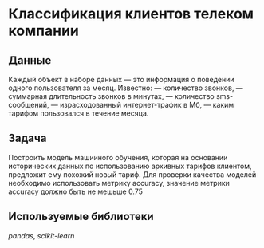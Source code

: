 # Классификация клиентов телеком компании
## Данные
Каждый объект в наборе данных — это информация о поведении одного пользователя за месяц. Известно:
— количество звонков,
— суммарная длительность звонков в минутах,
— количество sms-сообщений,
— израсходованный интернет-трафик в Мб,
— каким тарифом пользовался в течение месяца.
## Задача
Построить модель машииного обучения, которая на основании исторических данных по использованию архивных тарифов клиентом, предложит ему похожий новый тариф. Для проверки качества моделей необходимо использовать метрику accuracy, значение метрики accuracy должно быть не мешьше 0.75
## Используемые библиотеки
*pandas*, *scikit-learn*